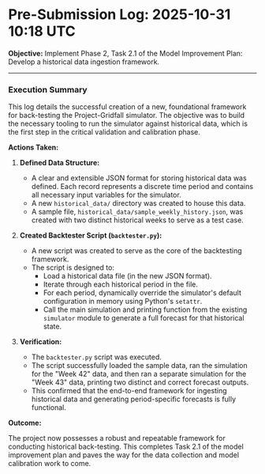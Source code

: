 # Pre-Submission Log: 2025-10-31 10:18 UTC

**Objective:** Implement Phase 2, Task 2.1 of the Model Improvement Plan: Develop a historical data ingestion framework.

---

### **Execution Summary**

This log details the successful creation of a new, foundational framework for back-testing the Project-Gridfall simulator. The objective was to build the necessary tooling to run the simulator against historical data, which is the first step in the critical validation and calibration phase.

**Actions Taken:**

1.  **Defined Data Structure:**
    *   A clear and extensible JSON format for storing historical data was defined. Each record represents a discrete time period and contains all necessary input variables for the simulator.
    *   A new `historical_data/` directory was created to house this data.
    *   A sample file, `historical_data/sample_weekly_history.json`, was created with two distinct historical weeks to serve as a test case.

2.  **Created Backtester Script (`backtester.py`):**
    *   A new script was created to serve as the core of the backtesting framework.
    *   The script is designed to:
        *   Load a historical data file (in the new JSON format).
        *   Iterate through each historical period in the file.
        *   For each period, dynamically override the simulator's default configuration in memory using Python's `setattr`.
        *   Call the main simulation and printing function from the existing `simulator` module to generate a full forecast for that historical state.

3.  **Verification:**
    *   The `backtester.py` script was executed.
    *   The script successfully loaded the sample data, ran the simulation for the "Week 42" data, and then ran a separate simulation for the "Week 43" data, printing two distinct and correct forecast outputs.
    *   This confirmed that the end-to-end framework for ingesting historical data and generating period-specific forecasts is fully functional.

**Outcome:**

The project now possesses a robust and repeatable framework for conducting historical back-testing. This completes Task 2.1 of the model improvement plan and paves the way for the data collection and model calibration work to come.
